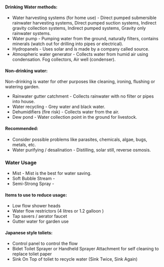 #### Drinking Water methods:
- Water harvesting systems (for home use) - Direct pumped submersible rainwater harvesting systems, Direct pumped suction systems, Indirect gravity collection systems, Indirect pumped systems, Gravity only rainwater systems.
- Water pump - Pumping water from the ground, naturally filters, contains minerals (watch out for drilling into pipes or electrical).
- Hydropanels - Uses solar and is made by a company called source.
- Atmospheric water generator - Collects water from humid air using condensation. Fog collectors, Air well (condenser).

#### Non-drinking water:
Non-drinking is water for other purposes like cleaning, ironing, flushing or watering garden.
- Rainwater gutter catchment - Collects rainwater with no filter or pipes into house.
- Water recycling - Grey water and black water.
- Dehumidifiers (fire risk) - Collects water from the air.
- Dew pond - Water collection point in the ground for livestock.

#### Recommended:
- Consider possible problems like parasites, chemicals, algae, bugs, metals, etc.
- Water purifying / desalination - Distilling, solar still, reverse osmosis.

### Water Usage
- Mist - Mist is the best for water saving.
- Soft Bubble Stream - 
- Semi-Strong Spray - 

#### Items to use to reduce usage:
- Low flow shower heads
- Water flow restrictors (4 litres or 1.2 galloon )
- Tap savers / aerator faucet
- Gutter water for garden use

#### Japanese style toliets:
- Control panel to control the flow
- Bidet Toilet Sprayer or Handheld Sprayer Attachment for self cleaning to replace toliet paper
- Sink On Top of toliet to recycle water (Sink Twice, Sink Again)
